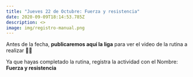 ```yaml
---
title: "Jueves 22 de Octubre: Fuerza y resistencia"
date: 2020-09-09T18:14:53.785Z
description: <>
image: img/registro-manual.png
---
```

Antes de la fecha, **publicaremos aquí la liga** para ver el video de la rutina a realizar 💪🏼

Ya que hayas completado la rutina, registra la actividad con el Nombre: **Fuerza y resistencia**